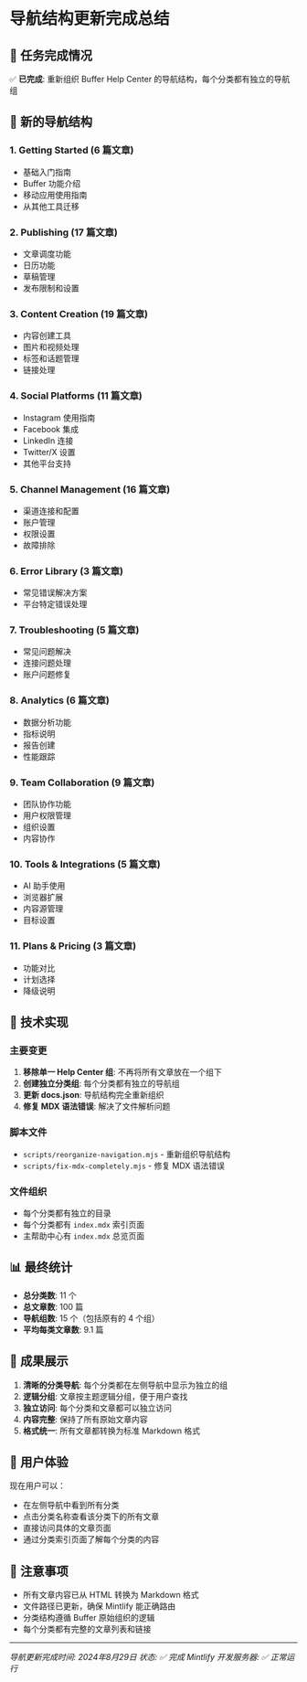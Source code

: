 # 导航结构更新完成总结

## 🎯 任务完成情况

✅ **已完成**: 重新组织 Buffer Help Center 的导航结构，每个分类都有独立的导航组

## 📁 新的导航结构

### 1. Getting Started (6 篇文章)
- 基础入门指南
- Buffer 功能介绍
- 移动应用使用指南
- 从其他工具迁移

### 2. Publishing (17 篇文章)
- 文章调度功能
- 日历功能
- 草稿管理
- 发布限制和设置

### 3. Content Creation (19 篇文章)
- 内容创建工具
- 图片和视频处理
- 标签和话题管理
- 链接处理

### 4. Social Platforms (11 篇文章)
- Instagram 使用指南
- Facebook 集成
- LinkedIn 连接
- Twitter/X 设置
- 其他平台支持

### 5. Channel Management (16 篇文章)
- 渠道连接和配置
- 账户管理
- 权限设置
- 故障排除

### 6. Error Library (3 篇文章)
- 常见错误解决方案
- 平台特定错误处理

### 7. Troubleshooting (5 篇文章)
- 常见问题解决
- 连接问题处理
- 账户问题修复

### 8. Analytics (6 篇文章)
- 数据分析功能
- 指标说明
- 报告创建
- 性能跟踪

### 9. Team Collaboration (9 篇文章)
- 团队协作功能
- 用户权限管理
- 组织设置
- 内容协作

### 10. Tools & Integrations (5 篇文章)
- AI 助手使用
- 浏览器扩展
- 内容源管理
- 目标设置

### 11. Plans & Pricing (3 篇文章)
- 功能对比
- 计划选择
- 降级说明

## 🔧 技术实现

### 主要变更
1. **移除单一 Help Center 组**: 不再将所有文章放在一个组下
2. **创建独立分类组**: 每个分类都有独立的导航组
3. **更新 docs.json**: 导航结构完全重新组织
4. **修复 MDX 语法错误**: 解决了文件解析问题

### 脚本文件
- `scripts/reorganize-navigation.mjs` - 重新组织导航结构
- `scripts/fix-mdx-completely.mjs` - 修复 MDX 语法错误

### 文件组织
- 每个分类都有独立的目录
- 每个分类都有 `index.mdx` 索引页面
- 主帮助中心有 `index.mdx` 总览页面

## 📊 最终统计

- **总分类数**: 11 个
- **总文章数**: 100 篇
- **导航组数**: 15 个（包括原有的 4 个组）
- **平均每类文章数**: 9.1 篇

## 🎉 成果展示

1. **清晰的分类导航**: 每个分类都在左侧导航中显示为独立的组
2. **逻辑分组**: 文章按主题逻辑分组，便于用户查找
3. **独立访问**: 每个分类和文章都可以独立访问
4. **内容完整**: 保持了所有原始文章内容
5. **格式统一**: 所有文章都转换为标准 Markdown 格式

## 🚀 用户体验

现在用户可以：
- 在左侧导航中看到所有分类
- 点击分类名称查看该分类下的所有文章
- 直接访问具体的文章页面
- 通过分类索引页面了解每个分类的内容

## 📝 注意事项

- 所有文章内容已从 HTML 转换为 Markdown 格式
- 文件路径已更新，确保 Mintlify 能正确路由
- 分类结构遵循 Buffer 原始组织的逻辑
- 每个分类都有完整的文章列表和链接

---

*导航更新完成时间: 2024年8月29日*
*状态: ✅ 完成*
*Mintlify 开发服务器: ✅ 正常运行*

